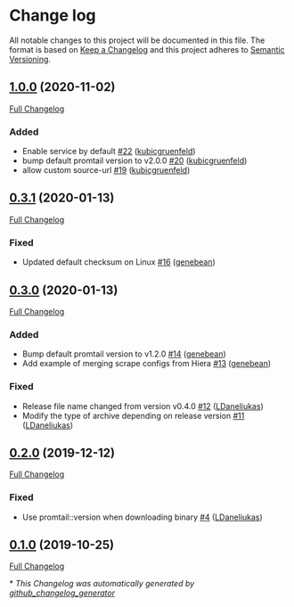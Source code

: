 # Change log

All notable changes to this project will be documented in this file. The format is based on [Keep a Changelog](http://keepachangelog.com/en/1.0.0/) and this project adheres to [Semantic Versioning](http://semver.org).

## [1.0.0](https://github.com/grafana/puppet-promtail/tree/1.0.0) (2020-11-02)

[Full Changelog](https://github.com/grafana/puppet-promtail/compare/0.3.1...1.0.0)

### Added

- Enable service by default [\#22](https://github.com/grafana/puppet-promtail/pull/22) ([kubicgruenfeld](https://github.com/kubicgruenfeld))
- bump default promtail version to v2.0.0 [\#20](https://github.com/grafana/puppet-promtail/pull/20) ([kubicgruenfeld](https://github.com/kubicgruenfeld))
- allow custom source-url [\#19](https://github.com/grafana/puppet-promtail/pull/19) ([kubicgruenfeld](https://github.com/kubicgruenfeld))

## [0.3.1](https://github.com/grafana/puppet-promtail/tree/0.3.1) (2020-01-13)

[Full Changelog](https://github.com/grafana/puppet-promtail/compare/0.3.0...0.3.1)

### Fixed

- Updated default checksum on Linux [\#16](https://github.com/grafana/puppet-promtail/pull/16) ([genebean](https://github.com/genebean))

## [0.3.0](https://github.com/grafana/puppet-promtail/tree/0.3.0) (2020-01-13)

[Full Changelog](https://github.com/grafana/puppet-promtail/compare/0.2.0...0.3.0)

### Added

- Bump default promtail version to v1.2.0 [\#14](https://github.com/grafana/puppet-promtail/pull/14) ([genebean](https://github.com/genebean))
- Add example of merging scrape configs from Hiera [\#13](https://github.com/grafana/puppet-promtail/pull/13) ([genebean](https://github.com/genebean))

### Fixed

- Release file name changed from version v0.4.0 [\#12](https://github.com/grafana/puppet-promtail/pull/12) ([LDaneliukas](https://github.com/LDaneliukas))
- Modify the type of archive depending on release version [\#11](https://github.com/grafana/puppet-promtail/pull/11) ([LDaneliukas](https://github.com/LDaneliukas))

## [0.2.0](https://github.com/grafana/puppet-promtail/tree/0.2.0) (2019-12-12)

[Full Changelog](https://github.com/grafana/puppet-promtail/compare/0.1.0...0.2.0)

### Fixed

- Use promtail::version when downloading binary [\#4](https://github.com/grafana/puppet-promtail/pull/4) ([LDaneliukas](https://github.com/LDaneliukas))

## [0.1.0](https://github.com/grafana/puppet-promtail/tree/0.1.0) (2019-10-25)

[Full Changelog](https://github.com/grafana/puppet-promtail/compare/078e989dfcf59780852b56f2192f85e739367d7e...0.1.0)



\* *This Changelog was automatically generated by [github_changelog_generator](https://github.com/github-changelog-generator/github-changelog-generator)*
